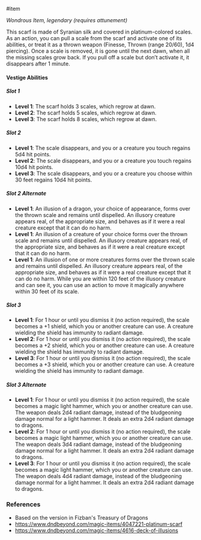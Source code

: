  #item 

_Wondrous Item, legendary (requires attunement)_

This scarf is made of Syranian silk and covered in platinum-colored scales. As an action, you can pull a scale from the scarf and activate one of its abilities, or treat it as a thrown weapon (Finesse, Thrown (range 20/60), 1d4 piercing). Once a scale is removed, it is gone until the next dawn, when all the missing scales grow back. If you pull off a scale but don’t activate it, it disappears after 1 minute.

#### Vestige Abilities

##### Slot 1
- **Level 1**: The scarf holds 3 scales, which regrow at dawn.
- **Level 2**: The scarf holds 5 scales, which regrow at dawn.
- **Level 3**: The scarf holds 8 scales, which regrow at dawn.

##### Slot 2
* **Level 1**: The scale disappears, and you or a creature you touch regains 5d4 hit points.
* **Level 2**: The scale disappears, and you or a creature you touch regains 10d4 hit points.
* **Level 3**: The scale disappears, and you or a creature you choose within 30 feet regains 10d4 hit points.

##### Slot 2 Alternate
* **Level 1**: An illusion of a dragon, your choice of appearance, forms over the thrown scale and remains until dispelled. An illusory creature appears real, of the appropriate size, and behaves as if it were a real creature except that it can do no harm.
* **Level 1**: An illusion of a creature of your choice forms over the thrown scale and remains until dispelled. An illusory creature appears real, of the appropriate size, and behaves as if it were a real creature except that it can do no harm.
* **Level 1**: An illusion of one or more creatures forms over the thrown scale and remains until dispelled. An illusory creature appears real, of the appropriate size, and behaves as if it were a real creature except that it can do no harm. While you are within 120 feet of the illusory creature and can see it, you can use an action to move it magically anywhere within 30 feet of its scale.

##### Slot 3

* **Level 1**: For 1 hour or until you dismiss it (no action required), the scale becomes a +1 shield, which you or another creature can use. A creature wielding the shield has immunity to radiant damage.
* **Level 2**: For 1 hour or until you dismiss it (no action required), the scale becomes a +2 shield, which you or another creature can use. A creature wielding the shield has immunity to radiant damage.
* **Level 3**: For 1 hour or until you dismiss it (no action required), the scale becomes a +3 shield, which you or another creature can use. A creature wielding the shield has immunity to radiant damage.

##### Slot 3 Alternate

- **Level 1**: For 1 hour or until you dismiss it (no action required), the scale becomes a magic light hammer, which you or another creature can use. The weapon deals 2d4 radiant damage, instead of the bludgeoning damage normal for a light hammer. It deals an extra 2d4 radiant damage to dragons.
- **Level 2**: For 1 hour or until you dismiss it (no action required), the scale becomes a magic light hammer, which you or another creature can use. The weapon deals 3d4 radiant damage, instead of the bludgeoning damage normal for a light hammer. It deals an extra 2d4 radiant damage to dragons.
- **Level 3**: For 1 hour or until you dismiss it (no action required), the scale becomes a magic light hammer, which you or another creature can use. The weapon deals 4d4 radiant damage, instead of the bludgeoning damage normal for a light hammer. It deals an extra 2d4 radiant damage to dragons.

### References

* Based on the version in Fizban's Treasury of Dragons
* https://www.dndbeyond.com/magic-items/4047221-platinum-scarf
* https://www.dndbeyond.com/magic-items/4616-deck-of-illusions
